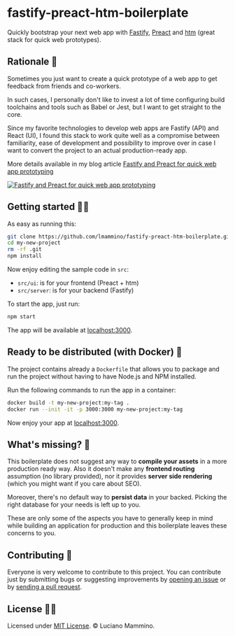 # fastify-preact-htm-boilerplate

Quickly bootstrap your next web app with [Fastify](https://www.fastify.io), [Preact](https://preactjs.com/) and [htm](https://github.com/developit/htm) (great stack for quick web prototypes).

## Rationale 🤯

Sometimes you just want to create a quick prototype of a web app to get feedback from friends and co-workers.

In such cases, I personally don't like to invest a lot of time configuring build toolchains and tools such as Babel or Jest, but I want to get straight to the core.

Since my favorite technologies to develop web apps are Fastify (API) and React (UI), I found this stack to work quite well as a compromise between familiarity, ease of development and possibility to improve over in case I want to convert the project to an actual production-ready app.

More details available in my blog article [Fastify and Preact for quick web app prototyping
](https://loige.co/fastify-and-preact-for-quick-web-app-prototyping)

[![Fastify and Preact for quick web app prototyping](https://loige.co/static/fastify-and-preact-for-quick-web-app-prototyping-fb-0e2a91fd4aeafdbd38532769ca069c85.png)](https://loige.co/fastify-and-preact-for-quick-web-app-prototyping)

## Getting started 👩‍💻

As easy as running this:

```bash
git clone https://github.com/lmammino/fastify-preact-htm-boilerplate.git my-new-project
cd my-new-project
rm -rf .git
npm install
```

Now enjoy editing the sample code in `src`:

- `src/ui`: is for your frontend (Preact + htm)
- `src/server`: is for your backend (Fastify)

To start the app, just run:

```bash
npm start
```

The app will be available at [localhost:3000](http://localhost:3000).

## Ready to be distributed (with Docker) 🐳

The project contains already a `Dockerfile` that allows you to package and run the project without having to have Node.js and NPM installed.

Run the following commands to run the app in a container:

```bash
docker build -t my-new-project:my-tag .
docker run --init -it -p 3000:3000 my-new-project:my-tag
```

Now enjoy your app at [localhost:3000](http://localhost:3000).

## What's missing? 🤔

This boilerplate does not suggest any way to **compile your assets** in a more production ready way. Also it doesn't make any **frontend routing** assumption (no library provided), nor it provides **server side rendering** (which you might want if you care about SEO).

Moreover, there's no default way to **persist data** in your backed. Picking the right database for your needs is left up to you.

These are only some of the aspects you have to generally keep in mind while building an application for production and this boilerplate leaves these concerns to you.

## Contributing 🤙

Everyone is very welcome to contribute to this project.
You can contribute just by submitting bugs or suggesting improvements by
[opening an issue](https://github.com/lmammino/fastify-preact-htm-boilerplate/issues) or by [sending a pull request](https://github.com/lmammino/fastify-preact-htm-boilerplate/pulls).

## License 👮‍♀️

Licensed under [MIT License](LICENSE). © Luciano Mammino.
